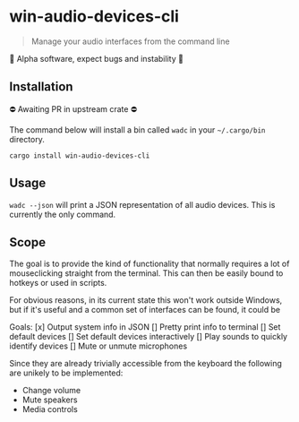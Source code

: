 # win-audio-devices-cli

> Manage your audio interfaces from the command line

:cartwheeling: Alpha software, expect bugs and instability :cartwheeling:

## Installation

⛔ Awaiting PR in upstream crate ⛔

The command below will install a bin called `wadc` in your `~/.cargo/bin` directory.

`cargo install win-audio-devices-cli`

## Usage

`wadc --json` will print a JSON representation of all audio devices.
This is currently the only command.

## Scope

The goal is to provide the kind of functionality that normally requires a lot
of mouseclicking straight from the terminal. This can then be easily bound to
hotkeys or used in scripts.

For obvious reasons, in its current state this won't work outside Windows, but
if it's useful and a common set of interfaces can be found, it could be

Goals:
[x] Output system info in JSON
[] Pretty print info to terminal
[] Set default devices
[] Set default devices interactively
[] Play sounds to quickly identify devices
[] Mute or unmute microphones

Since they are already trivially accessible from the keyboard
the following are unikely to be implemented:
* Change volume
* Mute speakers
* Media controls
